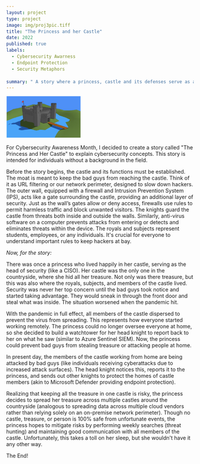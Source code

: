 ```yaml
---
layout: project
type: project
image: img/proj3pic.tiff
title: "The Princess and her Castle"
date: 2022
published: true
labels:
  - Cybersecurity Awarness
  - Endpoint Protection
  - Security Metaphors
    
summary: " A story where a princess, castle and its defenses serve as a metaphor for cybersecurity, illustrating how protection and threat mitigation work in the digital world."
---
```


<div class="text-center p-4">
  <img width="200px" src="../img/castle.png" >
  
</div>

For Cybersecurity Awareness Month, I decided to create a story called "The Princess and Her Castle" to explain cybersecurity concepts. This story is intended for individuals without a background in the field.

Before the story begins, the castle and its functions must be established.
The moat is meant to keep the bad guys from reaching the castle. Think of it as URL filtering or our network perimeter, designed to slow down hackers.
The outer wall, equipped with a firewall and Intrusion Prevention System (IPS), acts like a gate surrounding the castle, providing an additional layer of security. Just as the wall’s gates allow or deny access, firewalls use rules to permit harmless traffic and block unwanted visitors.
The knights guard the castle from threats both inside and outside the walls. Similarly, anti-virus software on a computer prevents attacks from entering or detects and eliminates threats within the device.
The royals and subjects represent students, employees, or any individuals. It's crucial for everyone to understand important rules to keep hackers at bay.

*Now, for the story:*

There was once a princess who lived happily in her castle, serving as the head of security (like a CISO). Her castle was the only one in the countryside, where she hid all her treasure. Not only was there treasure, but this was also where the royals, subjects, and members of the castle lived. Security was never her top concern until the bad guys took notice and started taking advantage. They would sneak in through the front door and steal what was inside. The situation worsened when the pandemic hit.

With the pandemic in full effect, all members of the castle dispersed to prevent the virus from spreading. This represents how everyone started working remotely. The princess could no longer oversee everyone at home, so she decided to build a watchtower for her head knight to report back to her on what he saw (similar to Azure Sentinel SIEM). Now, the princess could prevent bad guys from stealing treasure or attacking people at home.

In present day, the members of the castle working from home are being attacked by bad guys (like individuals receiving cyberattacks due to increased attack surfaces). The head knight notices this, reports it to the princess, and sends out other knights to protect the homes of castle members (akin to Microsoft Defender providing endpoint protection).

Realizing that keeping all the treasure in one castle is risky, the princess decides to spread her treasure across multiple castles around the countryside (analogous to spreading data across multiple cloud vendors rather than relying solely on an on-premise network perimeter). Though no castle, treasure, or person is 100% safe from unfortunate events, the princess hopes to mitigate risks by performing weekly searches (threat hunting) and maintaining good communication with all members of the castle. Unfortunately, this takes a toll on her sleep, but she wouldn't have it any other way.

The End!
